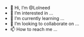 - 👋 Hi, I’m @Lolneed
- 👀 I’m interested in ...
- 🌱 I’m currently learning ...
- 💞️ I’m looking to collaborate on ...
- 📫 How to reach me ...

<!---
Lolneed/Lolneed is a ✨ special ✨ repository because its `README.md` (this file) appears on your GitHub profile.
You can click the Preview link to take a look at your changes.
--->
